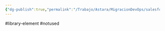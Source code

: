 ```yaml
---
{"dg-publish":true,"permalink":"/Trabajo/Astara/MigracionDevOps/salesforce/libraries/getMergeProfileScript/"}
---
```



#library-element
#notused 
